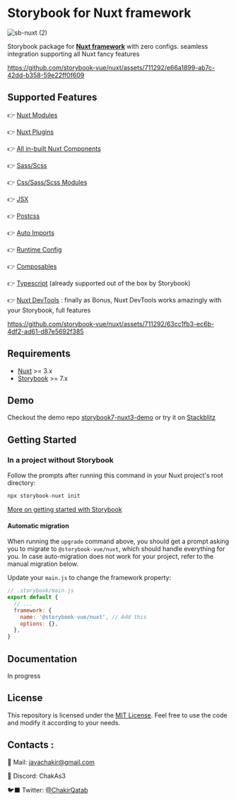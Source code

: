 # Storybook for Nuxt framework <!-- omit in toc -->

![sb-nuxt (2)](https://github.com/storybook-vue/nuxt/assets/711292/6cd06c77-1b6e-4a45-9666-a97d091a27c0)

Storybook package for [**Nuxt framework**](https://nuxt.com/) with zero configs. seamless integration supporting all Nuxt fancy features

https://github.com/storybook-vue/nuxt/assets/711292/e66a1899-ab7c-42dd-b358-59e22ff0f609

## Supported Features

👉 [Nuxt Modules](#nuxts-image-component)

👉 [Nuxt Plugins](#nuxt-font-optimization)

👉 [All in-built Nuxt Components](#nuxt-components)

👉 [Sass/Scss](#sassscss)

👉 [Css/Sass/Scss Modules](#csssassscss-modules)

👉 [ JSX ](#styled-jsx)

👉 [Postcss](#postcss)

👉 [Auto Imports](#auto-imports)

👉 [Runtime Config](#runtime-config)

👉 [Composables](#composables)

👉 [Typescript](#typescript) (already supported out of the box by Storybook)

👉 [Nuxt DevTools](https://devtools.nuxtjs.org/) : finally as Bonus, Nuxt DevTools works amazingly with your Storybook, full features

https://github.com/storybook-vue/nuxt/assets/711292/63cc1fb3-ec6b-4df2-ad61-d87e5692f385

## Requirements

- [Nuxt](https://nuxt.com/) >= 3.x
- [Storybook](https://storybook.js.org/) >= 7.x

## Demo

Checkout the demo repo [storybook7-nuxt3-demo](https://github.com/storybook-vue/storybook-nuxt-demo)
or try it on [Stackblitz](https://stackblitz.com/~/github.com/storybook-vue/storybook-nuxt-demo)

## Getting Started

### In a project without Storybook

Follow the prompts after running this command in your Nuxt project's root directory:

```bash
npx storybook-nuxt init
```

[More on getting started with Storybook](https://storybook.js.org/docs/vue3/get-started/install)

#### Automatic migration

When running the `upgrade` command above, you should get a prompt asking you to migrate to `@storybook-vue/nuxt`, which should handle everything for you. In case auto-migration does not work for your project, refer to the manual migration below.

Update your `main.js` to change the framework property:

```js
// .storybook/main.js
export default {
  // ...
  framework: {
    name: '@storybook-vue/nuxt', // Add this
    options: {},
  },
}
```

## Documentation

In progress

## License

This repository is licensed under the [MIT License](LICENSE). Feel free to use the code and modify it according to your needs.

## Contacts :

🔖 Mail: javachakir@gmail.com

💬 Discord: ChakAs3

🐦‍⬛ Twitter: [@ChakirQatab](https://twitter.com/ChakirQatab)
